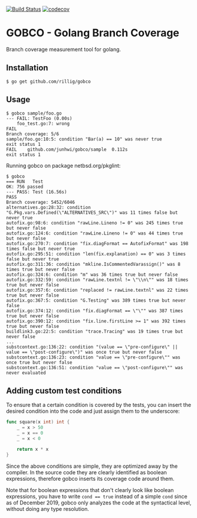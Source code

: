 [![Build Status](https://travis-ci.com/rillig/gobco.svg?branch=master)](https://travis-ci.com/rillig/gobco)
[![codecov](https://codecov.io/gh/rillig/gobco/branch/master/graph/badge.svg)](https://codecov.io/gh/rillig/gobco)

# GOBCO - Golang Branch Coverage

Branch coverage measurement tool for golang.

## Installation

```text
$ go get github.com/rillig/gobco
```

## Usage

```text
$ gobco sample/foo.go
--- FAIL: TestFoo (0.00s)
    foo_test.go:7: wrong
FAIL
Branch coverage: 5/6
sample/foo.go:10:5: condition "Bar(a) == 10" was never true
exit status 1
FAIL    github.com/junhwi/gobco/sample  0.112s
exit status 1
```

Running gobco on package netbsd.org/pkglint:

```text
$ gobco
=== RUN   Test
OK: 756 passed
--- PASS: Test (16.56s)
PASS
Branch coverage: 5452/6046
alternatives.go:28:32: condition "G.Pkg.vars.Defined(\"ALTERNATIVES_SRC\")" was 11 times false but never true
autofix.go:98:6: condition "rawLine.Lineno != 0" was 245 times true but never false
autofix.go:124:6: condition "rawLine.Lineno != 0" was 44 times true but never false
autofix.go:270:7: condition "fix.diagFormat == AutofixFormat" was 198 times false but never true
autofix.go:295:51: condition "len(fix.explanation) == 0" was 3 times false but never true
autofix.go:311:36: condition "mkline.IsCommentedVarassign()" was 8 times true but never false
autofix.go:324:6: condition "m" was 36 times true but never false
autofix.go:332:59: condition "rawLine.textnl != \"\\n\"" was 18 times true but never false
autofix.go:357:6: condition "replaced != rawLine.textnl" was 22 times true but never false
autofix.go:367:5: condition "G.Testing" was 389 times true but never false
autofix.go:374:12: condition "fix.diagFormat == \"\"" was 387 times true but never false
autofix.go:390:12: condition "fix.line.firstLine >= 1" was 392 times true but never false
buildlink3.go:22:5: condition "trace.Tracing" was 19 times true but never false
...
substcontext.go:136:22: condition "(value == \"pre-configure\" || value == \"post-configure\")" was once true but never false
substcontext.go:136:23: condition "value == \"pre-configure\"" was once true but never false
substcontext.go:136:51: condition "value == \"post-configure\"" was never evaluated
```

## Adding custom test conditions

To ensure that a certain condition is covered by the tests, you can insert
the desired condition into the code and just assign them to the underscore:

~~~go
func square(x int) int {
    _ = x > 50
    _ = x == 0
    _ = x < 0

    return x * x
}
~~~

Since the above conditions are simple, they are optimized away by the compiler.
In the source code they are clearly identified as boolean expressions, therefore
gobco inserts its coverage code around them.

Note that for boolean expressions that don't clearly look like boolean
expressions, you have to write `cond == true` instead of a simple `cond` since
as of December 2019, gobco only analyzes the code at the syntactical level,
without doing any type resolution.
